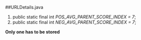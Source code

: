 
##URLDetails.java
1. public static final int *POS_AVG_PARENT_SCORE_INDEX = 7*;
2. public static final int *NEG_AVG_PARENT_SCORE_INDEX = 7*;

**Only one has to be stored**

